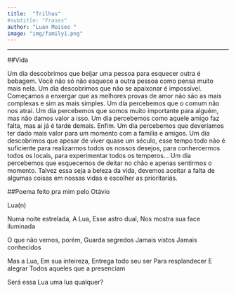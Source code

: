 ```yaml
---
title:  "Trilhas"
#subtitle: "Frases"
author: "Luan Moises "
image: "img/family1.png"
---
```


______________________________________


##Vida


<P> Um dia descobrimos que beijar uma pessoa para esquecer outra é bobagem.
Você não só não esquece a outra pessoa como pensa muito mais nela.
Um dia descobrimos que não se apaixonar é impossível.
Começamos a enxergar que as melhores provas de amor não são as mais complexas e sim as mais simples.
Um dia percebemos que o comum não nos atrai.
Um dia percebemos que somos muito importante para alguém, mas não damos valor a isso.
Um dia percebemos como aquele amigo faz falta, mas ai já é tarde demais.
Enfim.
Um dia percebemos que deveríamos ter dado mais valor para um momento com a família e amigos.
Um dia descobrimos que apesar de viver quase um século, esse tempo todo não é suficiente para realizarmos todos os nossos desejos, para conhercermos todos os locais, para experimentar todos os temperos...
Um dia percebemos que  esquecemos de deitar no chão e apenas sentirmos o momento.
Talvez essa seja a beleza da vida, devemos aceitar a falta de algumas coisas em nossas vidas e escolher as prioritariás.<P>


##Poema feito pra mim pelo Otávio

<P> Lua(n) 
<P>Numa noite estrelada,
A Lua,
Esse astro dual,
Nos mostra sua face iluminada<P>

<P>O que não vemos, porém,
Guarda segredos
Jamais vistos
Jamais conhecidos<P>

<P>Mas a Lua,
Em sua inteireza,
Entrega todo seu ser
Para resplandecer
E alegrar
Todos aqueles que a presenciam<P>

<P>Será essa Lua uma lua qualquer?<P>


